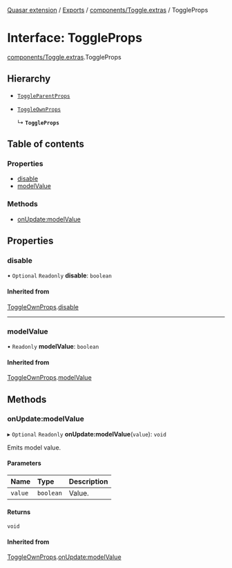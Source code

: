 [Quasar extension](../index.md) / [Exports](../modules.md) / [components/Toggle.extras](../modules/components_Toggle_extras.md) / ToggleProps

# Interface: ToggleProps

[components/Toggle.extras](../modules/components_Toggle_extras.md).ToggleProps

## Hierarchy

- [`ToggleParentProps`](components_Toggle_extras.ToggleParentProps.md)

- [`ToggleOwnProps`](components_Toggle_extras.ToggleOwnProps.md)

  ↳ **`ToggleProps`**

## Table of contents

### Properties

- [disable](components_Toggle_extras.ToggleProps.md#disable)
- [modelValue](components_Toggle_extras.ToggleProps.md#modelvalue)

### Methods

- [onUpdate:modelValue](components_Toggle_extras.ToggleProps.md#onupdate:modelvalue)

## Properties

### disable

• `Optional` `Readonly` **disable**: `boolean`

#### Inherited from

[ToggleOwnProps](components_Toggle_extras.ToggleOwnProps.md).[disable](components_Toggle_extras.ToggleOwnProps.md#disable)

___

### modelValue

• `Readonly` **modelValue**: `boolean`

#### Inherited from

[ToggleOwnProps](components_Toggle_extras.ToggleOwnProps.md).[modelValue](components_Toggle_extras.ToggleOwnProps.md#modelvalue)

## Methods

### onUpdate:modelValue

▸ `Optional` `Readonly` **onUpdate:modelValue**(`value`): `void`

Emits model value.

#### Parameters

| Name | Type | Description |
| :------ | :------ | :------ |
| `value` | `boolean` | Value. |

#### Returns

`void`

#### Inherited from

[ToggleOwnProps](components_Toggle_extras.ToggleOwnProps.md).[onUpdate:modelValue](components_Toggle_extras.ToggleOwnProps.md#onupdate:modelvalue)
